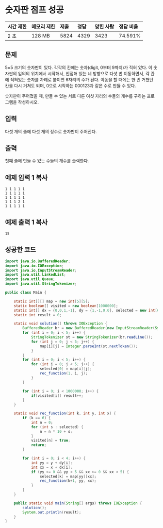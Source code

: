 # 숫자판 점프 성공

| 시간 제한 | 메모리 제한 | 제출 | 정답 | 맞힌 사람 | 정답 비율 |
| :-------- | :---------- | :--- | :--- | :-------- | :-------- |
| 2 초      | 128 MB      | 5824 | 4329 | 3423      | 74.591%   |

## 문제

5×5 크기의 숫자판이 있다. 각각의 칸에는 숫자(digit, 0부터 9까지)가 적혀 있다. 이 숫자판의 임의의 위치에서 시작해서, 인접해 있는 네 방향으로 다섯 번 이동하면서, 각 칸에 적혀있는 숫자를 차례로 붙이면 6자리의 수가 된다. 이동을 할 때에는 한 번 거쳤던 칸을 다시 거쳐도 되며, 0으로 시작하는 000123과 같은 수로 만들 수 있다.

숫자판이 주어졌을 때, 만들 수 있는 서로 다른 여섯 자리의 수들의 개수를 구하는 프로그램을 작성하시오.

## 입력

다섯 개의 줄에 다섯 개의 정수로 숫자판이 주어진다.

## 출력

첫째 줄에 만들 수 있는 수들의 개수를 출력한다.

## 예제 입력 1 복사

```
1 1 1 1 1
1 1 1 1 1
1 1 1 1 1
1 1 1 2 1
1 1 1 1 1
```

## 예제 출력 1 복사

```
15
```



## 성공한 코드

~~~java
import java.io.BufferedReader;
import java.io.IOException;
import java.io.InputStreamReader;
import java.util.LinkedList;
import java.util.Queue;
import java.util.StringTokenizer;

public class Main {

    static int[][] map = new int[5][5];
    static boolean[] visited = new boolean[1000000];
    static int[] dx = {0,0,1,-1}, dy = {1,-1,0,0}, selected = new int[6];
    static int result = 0;

    static void solution() throws IOException {
        BufferedReader br = new BufferedReader(new InputStreamReader(System.in));
        for (int i = 0; i < 5; i++) {
            StringTokenizer st = new StringTokenizer(br.readLine());
            for (int j = 0; j < 5; j++) {
                map[i][j] = Integer.parseInt(st.nextToken());
            }
        }
        for (int i = 0; i < 5; i++) {
            for (int j = 0; j < 5; j++) {
                selected[0] = map[i][j];
                rec_function(1, i, j);
            }
        }

        for (int i = 0; i < 1000000; i++) {
            if(visited[i]) result++;
        }
    }

    static void rec_function(int k, int y, int x) {
        if (k == 6) {
            int n = 0;
            for (int s : selected) {
                n = n * 10 + s;
            }
            visited[n] = true;
            return;
        }

        for (int i = 0; i < 4; i++) {
            int yy = y + dy[i];
            int xx = x + dx[i];
            if (yy >= 0 && yy < 5 && xx >= 0 && xx < 5) {
                selected[k] = map[yy][xx];
                rec_function(k+1, yy, xx);
            }
        }
    }

    public static void main(String[] args) throws IOException {
        solution();
        System.out.println(result);
    }
}
~~~

